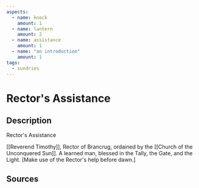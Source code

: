 ```yaml
---
aspects: 
  - name: knock
    amount: 1
  - name: lantern
    amount: 2
  - name: assistance
    amount: 1
  - name: "an introduction"
    amount: 1
tags:
  - sundries
---
```

# Rector's Assistance
## Description
Rector's Assistance

[[Reverend Timothy]], Rector of Brancrug, ordained by the [[Church of the Unconquered Sun]]. A learned man, blessed in the Tally, the Gate, and the Light. [Make use of the Rector's help before dawn.]
## Sources

